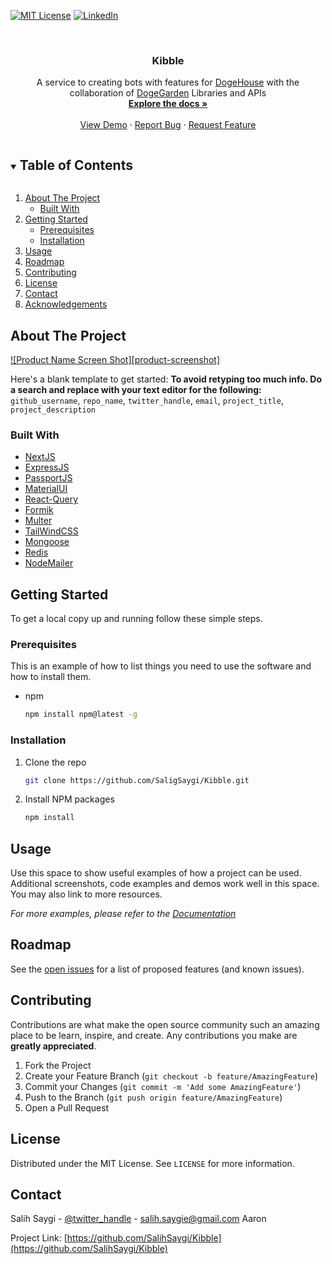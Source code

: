 [![MIT License][license-shield]][license-url]
[![LinkedIn][linkedin-shield]][linkedin-url]

<br />
<p align="center">
<!--
  <a href="https://github.com/SalihSaygi/Kibble">
    <img src="images/logo.png" alt="Logo" width="80" height="80">
  </a>
-->
  <h3 align="center">Kibble</h3>

  <p align="center">
    A service to creating bots with features for <a href="https://github.com/benawad/dogehouse">DogeHouse</a> with the collaboration of <a href="https://github.com/dogegarden">DogeGarden</a> Libraries and APIs
    <br />
    <a href="https://github.com/SalihSaygi/Kibble"><strong>Explore the docs »</strong></a>
    <br />
    <br />
    <a href="https://github.com/SalihSaygi/Kibble">View Demo</a>
    ·
    <a href="https://github.com/SalihSaygi/Kibble/issues">Report Bug</a>
    ·
    <a href="https://github.com/SalihSaygi/Kibble/issues">Request Feature</a>
  </p>
</p>



<!-- TABLE OF CONTENTS -->
<details open="open">
  <summary><h2 style="display: inline-block">Table of Contents</h2></summary>
  <ol>
    <li>
      <a href="#about-the-project">About The Project</a>
      <ul>
        <li><a href="#built-with">Built With</a></li>
      </ul>
    </li>
    <li>
      <a href="#getting-started">Getting Started</a>
      <ul>
        <li><a href="#prerequisites">Prerequisites</a></li>
        <li><a href="#installation">Installation</a></li>
      </ul>
    </li>
    <li><a href="#usage">Usage</a></li>
    <li><a href="#roadmap">Roadmap</a></li>
    <li><a href="#contributing">Contributing</a></li>
    <li><a href="#license">License</a></li>
    <li><a href="#contact">Contact</a></li>
    <li><a href="#acknowledgements">Acknowledgements</a></li>
  </ol>
</details>



<!-- ABOUT THE PROJECT -->
## About The Project

[![Product Name Screen Shot][product-screenshot]](https://example.com)

Here's a blank template to get started:
**To avoid retyping too much info. Do a search and replace with your text editor for the following:**
`github_username`, `repo_name`, `twitter_handle`, `email`, `project_title`, `project_description`


### Built With

* [NextJS](https://nextjs.org/)
* [ExpressJS](https://expressjs.com/)
* [PassportJS](http://www.passportjs.org/)
* [MaterialUI](https://material-ui.com/)
* [React-Query](https://react-query.tanstack.com/)
* [Formik](https://formik.org/)
* [Multer](https://www.npmjs.com/package/multer)
* [TailWindCSS](https://tailwindcss.com/)
* [Mongoose](https://mongoosejs.com/)
* [Redis](https://redis.io/)
* [NodeMailer](https://nodemailer.com/about/)


<!-- GETTING STARTED -->
## Getting Started

To get a local copy up and running follow these simple steps.

### Prerequisites

This is an example of how to list things you need to use the software and how to install them.
* npm
  ```sh
  npm install npm@latest -g
  ```

### Installation

1. Clone the repo
   ```sh
   git clone https://github.com/SaligSaygi/Kibble.git
   ```
2. Install NPM packages
   ```sh
   npm install
   ```



<!-- USAGE EXAMPLES -->
## Usage

Use this space to show useful examples of how a project can be used. Additional screenshots, code examples and demos work well in this space. You may also link to more resources.

_For more examples, please refer to the [Documentation](https://wiki.dogegarden.net/)_



<!-- ROADMAP -->
## Roadmap

See the [open issues](https://github.com/SalihSaygi/Kibble/issues) for a list of proposed features (and known issues).



<!-- CONTRIBUTING -->
## Contributing

Contributions are what make the open source community such an amazing place to be learn, inspire, and create. Any contributions you make are **greatly appreciated**.

1. Fork the Project
2. Create your Feature Branch (`git checkout -b feature/AmazingFeature`)
3. Commit your Changes (`git commit -m 'Add some AmazingFeature'`)
4. Push to the Branch (`git push origin feature/AmazingFeature`)
5. Open a Pull Request



<!-- LICENSE -->
## License

Distributed under the MIT License. See `LICENSE` for more information.



<!-- CONTACT -->
## Contact

Salih Saygi - [@twitter_handle](https://twitter.com/SalDonu) - salih.saygie@gmail.com
Aaron

Project Link: [https://github.com/SalihSaygi/Kibble](https://github.com/SalihSaygi/Kibble)



<!-- ACKNOWLEDGEMENTS -->
<!--
## Acknowledgements

* []()
* []()
* []()
-->




<!-- MARKDOWN LINKS & IMAGES -->
<!-- https://www.markdownguide.org/basic-syntax/#reference-style-links -->
[contributors-shield]: https://img.shields.io/github/contributors/SalihSaygi/Kibble.svg?style=for-the-badge
[contributors-url]: https://github.com/SalihSaygi/Kibble/graphs/contributors
[forks-shield]: https://img.shields.io/github/forks/SalihSaygi/Kibble.svg?style=for-the-badge
[forks-url]: https://github.com/SalihSaygi/Kibble/network/members
[stars-shield]: https://img.shields.io/github/stars/SalihSaygi/Kibble.svg?style=for-the-badge
[stars-url]: https://github.com/SalihSaygi/Kibble/stargazers
[issues-shield]: https://img.shields.io/github/issues/SalihSaygi/Kibble.svg?style=for-the-badge
[issues-url]: https://github.com/SalihSaygi/Kibble/issues
[license-shield]: https://img.shields.io/github/license/SalihSaygi/Kibble.svg?style=for-the-badge
[license-url]: https://github.com/SalihSaygi/Kibble/blob/master/LICENSE.txt
[linkedin-shield]: https://img.shields.io/badge/-LinkedIn-black.svg?style=for-the-badge&logo=linkedin&colorB=555
[linkedin-url]: https://www.linkedin.com/in/salih-saygi-219b6b208/
